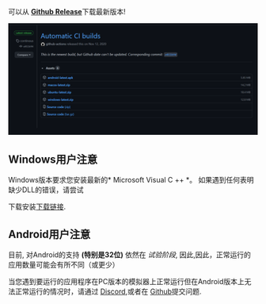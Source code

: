 可以从 [**Github Release**](https://github.com/EKA2L1/EKA2L1/releases/tag/continous)下载最新版本!

![release_shot](/assets/download/release_page.png)

## Windows用户注意
Windows版本要求您安装最新的* Microsoft Visual C ++ *。 如果遇到任何表明缺少DLL的错误，请尝试

下载安装[下载链接](https://support.microsoft.com/en-US/help/2977003/the-latest-supported-visual-c-downloads).

## Android用户注意

目前, 对Android的支持 **(特别是32位)** 依然在 *试验阶段*, 因此,因此，正常运行的应用数量可能会有所不同（或更少）

当您遇到要运行的应用程序在PC版本的模拟器上正常运行但在Android版本上无法正常运行的情况时，请通过 [Discord](https://discord.gg/5Bm5SJ9),或者在 [Github](https://github.com/EKA2L1/EKA2L1/issues)提交问题.
